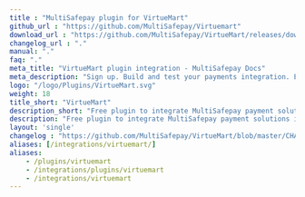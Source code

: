 ```yaml
---
title : "MultiSafepay plugin for VirtueMart"
github_url : "https://github.com/MultiSafepay/Virtuemart"
download_url : "https://github.com/MultiSafepay/VirtueMart/releases/download/2.2.2/Plugin_VirtueMart_2.2.2.zip"
changelog_url : "."
manual: "."
faq: "."
meta_title: "VirtueMart plugin integration - MultiSafepay Docs"
meta_description: "Sign up. Build and test your payments integration. Explore our products and services. Use our API Reference, SDKs, and wrappers. Get support."
logo: "/logo/Plugins/VirtueMart.svg"
weight: 18
title_short: "VirtueMart"
description_short: "Free plugin to integrate MultiSafepay payment solutions into your VirtueMart webshop"
description: "Free plugin to integrate MultiSafepay payment solutions into your VirtueMart webshop"
layout: 'single'
changelog : "https://github.com/MultiSafepay/VirtueMart/blob/master/CHANGELOG.md"
aliases: [/integrations/virtuemart/]
aliases:
    - /plugins/virtuemart
    - /integrations/plugins/virtuemart
    - /integrations/virtuemart
---
```

